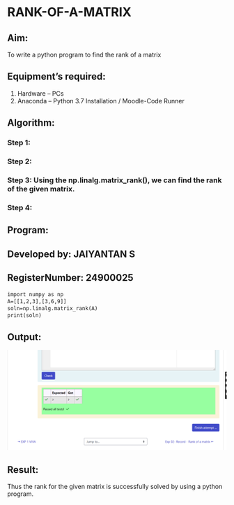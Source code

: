 # RANK-OF-A-MATRIX
## Aim:
To write a python program to find the rank of a matrix
## Equipment’s required:
1. 	Hardware – PCs
2. 	Anaconda – Python 3.7 Installation / Moodle-Code Runner
## Algorithm:
### Step 1: 
### Step 2: 
### Step 3: Using the np.linalg.matrix_rank(), we can find the rank of the given matrix.
### Step 4: 
## Program:
## Developed by: JAIYANTAN S  
## RegisterNumber: 24900025
    import numpy as np
    A=[[1,2,3],[3,6,9]]
    soln=np.linalg.matrix_rank(A)
    print(soln)
## Output:

![Result_Pic](Ex-2(res).png)
## Result:
Thus the rank for the given matrix is successfully solved by  using a python program.

